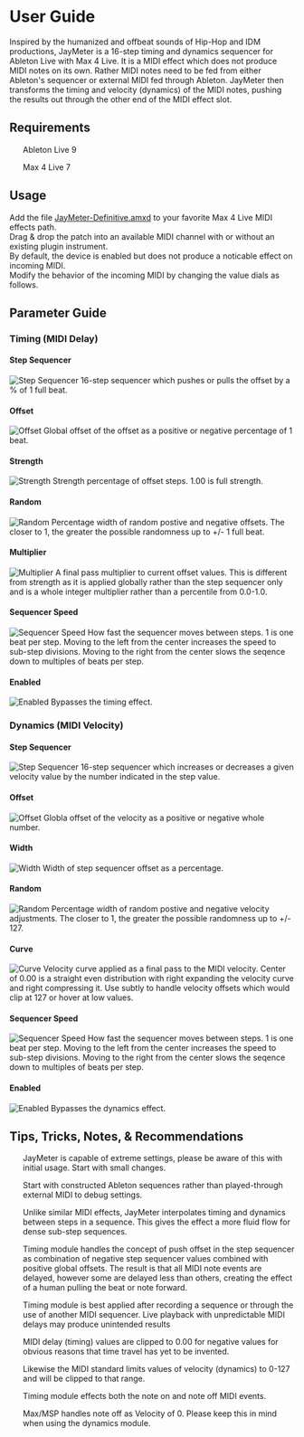 <h1>User Guide</h1>

Inspired by the humanized and offbeat sounds of Hip-Hop and IDM productions, JayMeter is a 16-step timing and dynamics sequencer for Ableton Live with Max 4 Live. It is a MIDI effect which does not produce MIDI notes on its own. Rather MIDI notes need to be fed from either Ableton's sequencer or external MIDI fed through Ableton. JayMeter then transforms the timing and velocity (dynamics) of the MIDI notes, pushing the results out through the other end of the MIDI effect slot.

<h2>Requirements</h2>
  <ul>Ableton Live 9</ul>
  <ul>Max 4 Live 7</ul>

<h2>Usage</h2>

Add the file [JayMeter-Definitive.amxd](/devices/JayMeter-Definitive.amxd) to your favorite Max 4 Live MIDI effects path.<br>
Drag & drop the patch into an available MIDI channel with or without an existing plugin instrument.<br>
By default, the device is enabled but does not produce a noticable effect on incoming MIDI.<br>
Modify the behavior of the incoming MIDI by changing the value dials as follows.<br>

<h2>Parameter Guide</h2>

<h3>Timing (MIDI Delay)</h3>

<h4>Step Sequencer</h4>
<img src="/img/timing-07-seq.png" alt="Step Sequencer">
16-step sequencer which pushes or pulls the offset by a % of 1 full beat.

<h4>Offset</h4>
<img src="/img/timing-01-offset.png" alt="Offset">
Global offset of the offset as a positive or negative percentage of 1 beat.

<h4>Strength</h4>
<img src="/img/timing-02-strength.png" alt="Strength">
Strength percentage of offset steps. 1.00 is full strength.

<h4>Random</h4>
<img src="/img/timing-03-random.png" alt="Random">
Percentage width of random postive and negative offsets. The closer to 1, the greater the possible randomness up to +/- 1 full beat.

<h4>Multiplier</h4>
<img src="/img/timing-04-multiplier.png" alt="Multiplier">
A final pass multiplier to current offset values. This is different from strength as it is applied globally rather than the step sequencer only and is a whole integer multiplier rather than a percentile from 0.0-1.0.

<h4>Sequencer Speed</h4>
<img src="/img/timing-05-s_speed.png" alt="Sequencer Speed">
How fast the sequencer moves between steps. 1 is one beat per step. Moving to the left from the center increases the speed to sub-step divisions. Moving to the right from the center slows the seqence down to multiples of beats per step.

<h4>Enabled</h4>
<img src="/img/timing-06-enabled.png" alt="Enabled">
Bypasses the timing effect.

<h3>Dynamics (MIDI Velocity)</h3>

<h4>Step Sequencer</h4>
<img src="/img/dynamics-07-seq.png" alt="Step Sequencer">
16-step sequencer which increases or decreases a given velocity value by the number indicated in the step value.

<h4>Offset</h4>
<img src="/img/dynamics-01-offset.png" alt="Offset">
Globla offset of the velocity as a positive or negative whole number.

<h4>Width</h4>
<img src="/img/dynamics-02-width.png" alt="Width">
Width of step sequencer offset as a percentage.

<h4>Random</h4>
<img src="/img/dynamics-03-random.png" alt="Random">
Percentage width of random postive and negative velocity adjustments. The closer to 1, the greater the possible randomness up to +/- 127.

<h4>Curve</h4>
<img src="/img/dynamics-04-curve.png" alt="Curve">
Velocity curve applied as a final pass to the MIDI velocity. Center of 0.00 is a straight even distribution with right expanding the velocity curve and right compressing it. Use subtly to handle velocity offsets which would clip at 127 or hover at low values.

<h4>Sequencer Speed</h4>
<img src="/img/dynamics-05-s_speed.png" alt="Sequencer Speed">
How fast the sequencer moves between steps. 1 is one beat per step. Moving to the left from the center increases the speed to sub-step divisions. Moving to the right from the center slows the seqence down to multiples of beats per step.

<h4>Enabled</h4>
<img src="/img/dynamics-06-enabled.png" alt="Enabled">
Bypasses the dynamics effect.

<h2>Tips, Tricks, Notes, & Recommendations</h2>
  <ul>JayMeter is capable of extreme settings, please be aware of this with initial usage. Start with small changes.</ul>
  <ul>Start with constructed Ableton sequences rather than played-through external MIDI to debug settings.</ul>
  <ul>Unlike similar MIDI effects, JayMeter interpolates timing and dynamics between steps in a sequence. This gives the effect a more fluid flow for dense sub-step sequences.</ul>
  <ul>Timing module handles the concept of push offset in the step sequencer as combination of negative step sequencer values combined with positive global offsets. The result is that all MIDI note events are delayed, however some are delayed less than others, creating the effect of a human pulling the beat or note forward.</ul>
  <ul>Timing module is best applied after recording a sequence or through the use of another MIDI sequencer. Live playback with unpredictable MIDI delays may produce unintended results</ul>
  <ul>MIDI delay (timing) values are clipped to 0.00 for negative values for obvious reasons that time travel has yet to be invented.</ul>
  <ul>Likewise the MIDI standard limits values of velocity (dynamics) to 0-127 and will be clipped to that range.</ul>
  <ul>Timing module effects both the note on and note off MIDI events.</ul>
  <ul>Max/MSP handles note off as Velocity of 0. Please keep this in mind when using the dynamics module.</ul>
  
